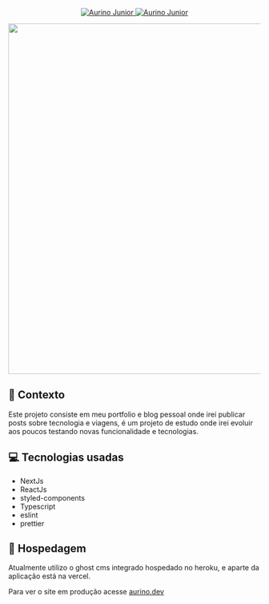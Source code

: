 <p align="center">
   <a href="https://www.instagram.com/aurigod97/">
      <img alt="Aurino Junior" src="https://img.shields.io/badge/-aurigod97-0390fc?style=plastic&logo=Instagram&logoColor=white&color=blue" />
   </a>
    <a href="https://www.linkedin.com/in/aurino-junior-7718a4158/">
      <img alt="Aurino Junior" src="https://img.shields.io/badge/-Aurino%20Junior-0390fc?style=plastic&logo=Linkedin&logoColor=white&color=blue" />
   </a>
</p>

<p align="center">
  <img width="700" src="https://user-images.githubusercontent.com/32946164/169387809-3dbaa394-2eea-48c1-bd95-5b680824e4a6.png">
</p>

## 📘 Contexto

Este projeto consiste em meu portfolio e blog pessoal onde irei publicar posts sobre tecnologia e viagens, é um projeto de estudo onde irei evoluir aos poucos testando novas funcionalidade e tecnologias.

## 💻 Tecnologias usadas

- NextJs
- ReactJs
- styled-components
- Typescript
- eslint
- prettier

## 🚀 Hospedagem

Atualmente utilizo o ghost cms integrado hospedado no heroku, e aparte da aplicação está na vercel.

Para ver o site em produção acesse [aurino.dev](https://www.aurino.dev)
